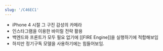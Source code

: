 ```yaml
---
slug: '/C46EC1'
---
```


- iPhone 4 시절 그 구진 감성의 카메라
- 인스타그램을 이용한 바이럴 전략 활용
- 백엔드와 프론트가 모두 필요 없기에 [[FIRE Engine]]을 실행하기에 적합해보임
- 하지만 정기구독 모델을 사용하기에는 힘들어보임.
